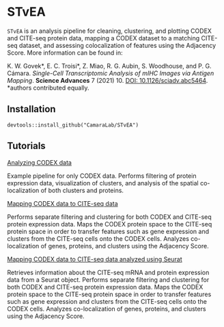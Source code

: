 # STvEA

```STvEA``` is an analysis pipeline for cleaning, clustering, and plotting CODEX and CITE-seq protein data, mapping a CODEX dataset to a matching CITE-seq dataset, and assessing colocalization of features using the Adjacency Score. More information can be found in:

K. W. Govek*, E. C. Troisi*, Z. Miao, R. G. Aubin, S. Woodhouse, and P. G. Cámara. _Single-Cell Transcriptomic Analysis of mIHC Images via Antigen Mapping_. **Science Advances** 7 (2021) 10. [DOI: 10.1126/sciadv.abc5464](https://doi.org/10.1126/sciadv.abc5464). *authors contributed equally.

## Installation

```
devtools::install_github("CamaraLab/STvEA")
```

## Tutorials

[Analyzing CODEX data](https://github.com/CamaraLab/STvEA/tree/master/examples/codex_tutorial.md)

Example pipeline for only CODEX data. Performs filtering of protein expression data, visualization of clusters, and analysis of the spatial co-localization of both clusters and proteins.

[Mapping CODEX data to CITE-seq data](https://github.com/CamaraLab/STvEA/tree/master/examples/mapping_tutorial.md)

Performs separate filtering and clustering for both CODEX and CITE-seq protein expression data. Maps the CODEX protein space to the CITE-seq protein space in order to transfer features such as gene expression and clusters from the CITE-seq cells onto the CODEX cells. Analyzes co-localization of genes, proteins, and clusters using the Adjacency Score.

[Mapping CODEX data to CITE-seq data analyzed using Seurat](https://github.com/CamaraLab/STvEA/tree/master/examples/seurat_tutorial.md)

Retrieves information about the CITE-seq mRNA and protein expression data from a Seurat object. Performs separate filtering and clustering for both CODEX and CITE-seq protein expression data. Maps the CODEX protein space to the CITE-seq protein space in order to transfer features such as gene expression and clusters from the CITE-seq cells onto the CODEX cells. Analyzes co-localization of genes, proteins, and clusters using the Adjacency Score.
